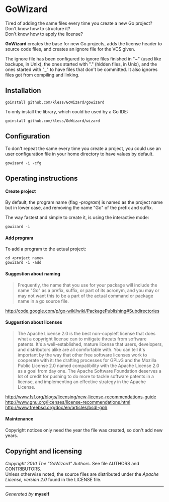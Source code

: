 GoWizard
========

Tired of adding the same files every time you create a new Go project?  
Don't know how to structure it?  
Don't know how to apply the license?

**GoWizard** creates the base for new Go projects, adds the license header
to source code files, and creates an ignore file for the VCS given.

The ignore file has been configured to ignore files finished in "~" (used like
backups, in Unix), the ones started with "." (hidden files, in Unix), and the
ones started with "_" to have files that don't be committed. It also ignores
files got from compiling and linking.


## Installation

	goinstall github.com/kless/GoWizard/gowizard

To only install the library, which could be used by a Go IDE:

	goinstall github.com/kless/GoWizard/wizard


## Configuration

To don't repeat the same every time you create a project, you could use an user
configuration file in your home directory to have values by default.

	gowizard -i -cfg


## Operating instructions

#### Create project

By default, the program name (flag *-program*) is named as the project name but
in lower case, and removing the name "Go" of the prefix and suffix.

The way fastest and simple to create it, is using the interactive mode:

	gowizard -i

#### Add program

To add a program to the actual project:

	cd <project name>
	gowizard -i -add

#### Suggestion about naming

> Frequently, the name that you use for your package will include the name "Go"
as a prefix, suffix, or part of its acronym, and you may or may not want this
to be a part of the actual command or package name in a go source file.

http://code.google.com/p/go-wiki/wiki/PackagePublishing#Subdirectories

#### Suggestion about licenses

> The Apache License 2.0 is the best non-copyleft license that does what a
copyright license can to mitigate threats from software patents. It's a
well-established, mature license that users, developers, and distributors alike
are all comfortable with. You can tell it's important by the way that other free
software licenses work to cooperate with it: the drafting processes for GPLv3
and the Mozilla Public License 2.0 named compatibility with the Apache License
2.0 as a goal from day one. The Apache Software Foundation deserves a lot of
credit for pushing to do more to tackle software patents in a license, and
implementing an effective strategy in the Apache License.

http://www.fsf.org/blogs/licensing/new-license-recommendations-guide  
http://www.gnu.org/licenses/license-recommendations.html  
http://www.freebsd.org/doc/en/articles/bsdl-gpl/

#### Maintenance

Copyright notices only need the year the file was created, so don't add new
years.


## Copyright and licensing

*Copyright 2010  The "GoWizard" Authors*. See file AUTHORS and CONTRIBUTORS.  
Unless otherwise noted, the source files are distributed under the
*Apache License, version 2.0* found in the LICENSE file.


* * *
*Generated by* **myself**

